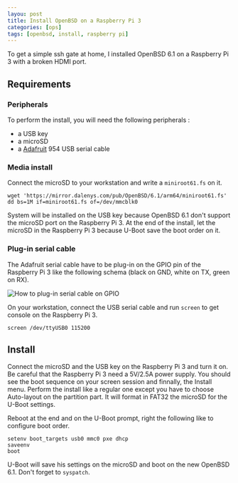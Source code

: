 ```yaml
---
layou: post
title: Install OpenBSD on a Raspberry Pi 3
categories: [ops]
tags: [openbsd, install, raspberry pi]
---
```


To get a simple ssh gate at home, I installed OpenBSD 6.1 on a Raspberry Pi 3 with a broken HDMI port.

## Requirements

### Peripherals

To perform the install, you will need the following peripherals :

* a USB key
* a microSD
* a [Adafruit](https://www.adafruit.com/product/954) 954 USB serial cable

### Media install

Connect the microSD to your workstation and write a `miniroot61.fs` on it.

```shell
wget 'https://mirror.dalenys.com/pub/OpenBSD/6.1/arm64/miniroot61.fs'
dd bs=1M if=miniroot61.fs of=/dev/mmcblk0
```

System will be installed on the USB key because OpenBSD 6.1 don't support the microSD port on the Raspberry Pi 3. At the end of the install, let the microSD in the Raspberry Pi 3 because U-Boot save the boot order on it.

### Plug-in serial cable

The Adafruit serial cable have to be plug-in on the GPIO pin of the Raspberry Pi 3 like the following schema (black on GND, white on TX, green on RX).

![How to plug-in serial cable on GPIO](https://developer.android.com/things/images/raspberrypi-console.png)

On your workstation, connect the USB serial cable and run `screen` to get console on the Raspberry Pi 3.

```shell
screen /dev/ttyUSB0 115200
```

## Install

Connect the microSD and the USB key on the Raspberry Pi 3 and turn it on. Be careful that the Raspberry Pi 3 need a 5V/2.5A power supply.
You should see the boot sequence on your screen session and finnally, the Install menu.
Perform the install like a regular one except you have to choose Auto-layout on the partition part. It will format in FAT32 the microSD for the U-Boot settings.

Reboot at the end and on the U-Boot prompt, right the following like to configure boot order.

```shell
setenv boot_targets usb0 mmc0 pxe dhcp
saveenv
boot
```

U-Boot will save his settings on the microSD and boot on the new OpenBSD 6.1.
Don't forget to `syspatch`.